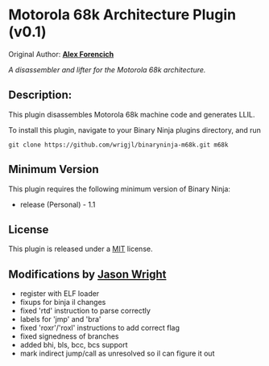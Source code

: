 # Motorola 68k Architecture Plugin (v0.1)
Original Author: [**Alex Forencich**](http://www.github.com/alexforencich)

_A disassembler and lifter for the Motorola 68k architecture._

## Description:

This plugin disassembles Motorola 68k machine code and generates LLIL.

To install this plugin, navigate to your Binary Ninja plugins directory, and run

```git clone https://github.com/wrigjl/binaryninja-m68k.git m68k```

## Minimum Version

This plugin requires the following minimum version of Binary Ninja:

 * release (Personal) - 1.1

## License

This plugin is released under a [MIT](LICENSE) license.

## Modifications by [Jason Wright](http://www.github.com/wrigjl)

 * register with ELF loader
 * fixups for binja il changes
 * fixed 'rtd' instruction to parse correctly
 * labels for 'jmp' and 'bra'
 * fixed 'roxr'/'roxl' instructions to add correct flag
 * fixed signedness of branches
 * added bhi, bls, bcc, bcs support
 * mark indirect jump/call as unresolved so il can figure it out
